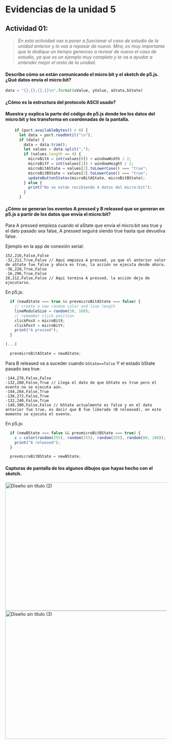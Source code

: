 
# Evidencias de la unidad 5

## Actividad 01:
> *En esta actividad vas a poner a funcionar el caso de estudio de la unidad anterior y lo vas a repasar de nuevo. Mira, es muy importante que le dedique un tiempo generoso a revisar de nuevo el caso de estudio, ya que es un ejemplo muy completo y te va a ayudar a entender mejor el resto de la unidad.*

#### Describe cómo se están comunicando el micro:bit y el sketch de p5.js. ¿Qué datos envía el micro:bit?

``` py
data = "{},{},{},{}\n".format(xValue, yValue, aState,bState)
```

#### ¿Cómo es la estructura del protocolo ASCII usado?



#### Muestra y explica la parte del código de p5.js donde lee los datos del micro:bit y los transforma en coordenadas de la pantalla.

``` js
    if (port.availableBytes() > 0) {
      let data = port.readUntil("\n");
      if (data) {
        data = data.trim();
        let values = data.split(",");
        if (values.length == 4) {
          microBitX = int(values[0]) + windowWidth / 2;
          microBitY = int(values[1]) + windowHeight / 2;
          microBitAState = values[2].toLowerCase() === "true";
          microBitBState = values[3].toLowerCase() === "true";
          updateButtonStates(microBitAState, microBitBState);
        } else {
          print("No se están recibiendo 4 datos del micro:bit");
        }
      }
```

#### ¿Cómo se generan los eventos A pressed y B released que se generan en p5.js a partir de los datos que envía el micro:bit?

Para A pressed empieza cuando el aState que envía el micro:bit sea true y el dato pasado sea false, A pressed seguirá siendo true hasta que devuelva false. 

Ejemplo en la app de conexión serial:
```
152,216,False,False
-32,212,True,False // Aquí empieza A pressed, ya que el anterior valor de aState fue false y ahora es true, la acción se ejecuta desde ahora.
-36,228,True,False
-16,296,True,False
28,212,False,False // Aquí termina A pressed, la acción deja de ejecutarse.
```

En p5.js:
``` js
  if (newAState === true && prevmicroBitAState === false) {
    // create a new random color and line length
    lineModuleSize = random(50, 160);
    // remember click position
    clickPosX = microBitX;
    clickPosY = microBitY;
    print("A pressed");
  }

(...)

  prevmicroBitAState = newAState;
```

Para B released va a suceder cuando `bState==false` Y el estado bState pasado sea true.
```
-144,276,False,False
-132,260,False,True // Llega el dato de que bState es true pero el evento no se ejecuta aún.
-144,264,False,True
-136,272,False,True
-132,240,False,True
-148,300,False,False // bState actualmente es false y en el dato anterior fue true, es decir que B fue liberado (B released), en este momento se ejecuta el evento.
```

En p5.js:
``` js
  if (newBState === false && prevmicroBitBState === true) {
    c = color(random(255), random(255), random(255), random(80, 100));
    print("B released");
  }

  prevmicroBitBState = newBState;
```

#### Capturas de pantalla de los algunos dibujos que hayas hecho con el sketch.

<img width="1080" height="400" alt="Diseño sin título (2)" src="https://github.com/user-attachments/assets/0dce8ffc-7f9e-41b2-a9f7-ce0d9d7cdc05" />

<img width="1080" height="400" alt="Diseño sin título (3)" src="https://github.com/user-attachments/assets/9bc4615c-93cc-40f8-b32b-088dcfb93e06" />
